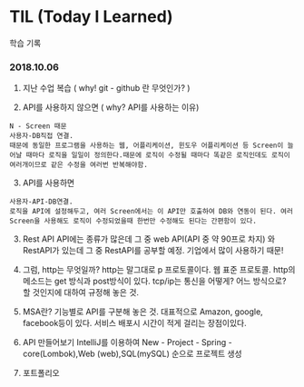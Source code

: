 # TIL (Today I Learned)

학습 기록

### 2018.10.06

1. 지난 수업 복습 ( why! git - github 란 무엇인가? )

2. API를 사용하지 않으면 ( why? API를 사용하는 이유)
```
N - Screen 때문 
사용자-DB직접 연결. 
때문에 동일한 프로그램을 사용하는 웹, 어플리케이션, 윈도우 어플리케이션 등 Screen이 늘어날 때마다 로직을 일일이 정의한다.때문에 로직이 수정될 때마다 똑같은 로직인데도 로직이 여러개이므로 같은 수정을 여러번 반복해야함.
```
3. API를 사용하면 
```
사용자-API-DB연결. 
로직을 API에 설정해두고, 여러 Screen에서는 이 API만 호출하여 DB와 연동이 된다. 여러 Screen을 사용해도 로직이 수정되었을때 한번만 수정해도 된다는 간편함이 있다.  
```
3. Rest API
API에는 종류가 많은데 그 중 web API(API 중 약 90프로 차지) 와 RestAPI가 있는데 그 중 RestAPI를 공부할 예정.
기업에서 많이 사용하기 때문!

4. 그럼, http는 무엇일까?
http는 말그대로 p 프로토콜이다. 웹 표준 프로토콜. http의 메소드는 get 방식과 post방식이 있다.
tcp/ip는 통신을 어떻게? 어느 방식으로? 할 것인지에 대하여 규정해 놓은 것.
      
5. MSA란?
기능별로 API를 구분해 놓은 것. 대표적으로 Amazon, google, facebook등이 있다.
서비스 배포시 시간이 적게 걸리는 장점이있다.

6. API 만들어보기
IntelliJ를 이용하여 New - Project - Spring - core(Lombok),Web (web),SQL(mySQL) 순으로 프로젝트 생성

7. 포트폴리오 
